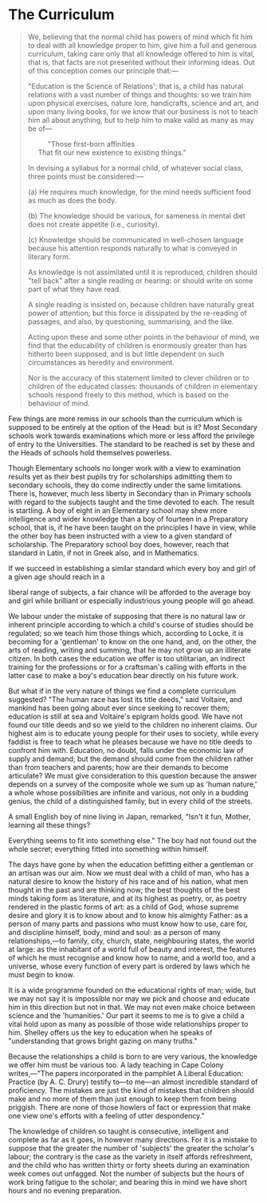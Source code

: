 # The Curriculum

> We, believing that the normal child has powers of mind which fit him to deal with all knowledge proper to him, give him a full and generous curriculum, taking care only that all knowledge offered to him is vital, that is, that facts are not presented without their informing ideas. Out of this conception comes our principle that:––
>
> "Education is the Science of Relations'; that is, a child has natural relations with a vast number of things and thoughts: so we train him upon physical exercises, nature lore, handicrafts, science and art, and upon many living books, for we know that our business is not to teach him all about anything, but to help him to make valid as many as may be of––
>
>           "Those first-born affinities\
>       That fit our new existence to existing things."
>
> In devising a syllabus for a normal child, of whatever social class, three points must be considered:––
>
> \(a) He requires much knowledge, for the mind needs sufficient food as much as does the body.
>
> \(b) The knowledge should be various, for sameness in mental diet does not create appetite (i.e., curiosity).
>
> \(c) Knowledge should be communicated in well-chosen language because his attention responds naturally to what is conveyed in literary form.
>
> As knowledge is not assimilated until it is reproduced, children should "tell back" after a single reading or hearing: or should write on some part of what they have read.
>
> A single reading is insisted on, because children have naturally great power of attention; but this force is dissipated by the re-reading of passages, and also, by questioning, summarising, and the like.
>
> Acting upon these and some other points in the behaviour of mind, we find that the educability of children is enormously greater than has hitherto been supposed, and is but little dependent on such circumstances as heredity and environment.
>
> Nor is the accuracy of this statement limited to clever children or to children of the educated classes: thousands of children in elementary schools respond freely to this method, which is based on the behaviour of mind.

Few things are more remiss in our schools than the curriculum which is supposed to be entirely at the option of the Head: but is it? Most Secondary schools work towards examinations which more or less afford the privilege of entry to the Universities. The standard to be reached is set by these and the Heads of schools hold themselves powerless.

Though Elementary schools no longer work with a view to examination results yet as their best pupils try for scholarships admitting them to secondary schools, they do come indirectly under the same limitations. There is, however, much less liberty in Secondary than in Primary schools with regard to the subjects taught and the time devoted to each. The result is startling. A boy of eight in an Elementary school may shew more intelligence and wider knowledge than a boy of fourteen in a Preparatory school, that is, if he have been taught on the principles I have in view, while the other boy has been instructed with a view to a given standard of scholarship. The Preparatory school boy does, however, reach that standard in Latin, if not in Greek also, and in Mathematics.

If we succeed in establishing a similar standard which every boy and girl of a given age should reach in a

liberal range of subjects, a fair chance will be afforded to the average boy and girl while brilliant or especially industrious young people will go ahead.

We labour under the mistake of supposing that there is no natural law or inherent principle according to which a child's course of studies should be regulated; so we teach him those things which, according to Locke, it is becoming for a 'gentleman' to know on the one hand, and, on the other, the arts of reading, writing and summing, that he may not grow up an illiterate citizen. In both cases the education we offer is too utilitarian, an indirect training for the professions or for a craftsman's calling with efforts in the latter case to make a boy's education bear directly on his future work.

But what if in the very nature of things we find a complete curriculum suggested? "The human race has lost its title deeds," said Voltaire, and mankind has been going about ever since seeking to recover them; education is still at sea and Voltaire's epigram holds good. We have not found our title deeds and so we yield to the children no inherent claims. Our highest aim is to educate young people for their uses to society, while every faddist is free to teach what he pleases because we have no title deeds to confront him with. Education, no doubt, falls under the economic law of supply and demand; but the demand should come from the children rather than from teachers and parents; how are their demands to become articulate? We must give consideration to this question because the answer depends on a survey of the composite whole we sum up as 'human nature,' a whole whose possibilities are infinite and various, not only in a budding genius, the child of a distinguished family, but in every child of the streets.

A small English boy of nine living in Japan, remarked, "Isn't it fun, Mother, learning all these things?

Everything seems to fit into something else." The boy had not found out the whole secret; everything fitted into something within himself.

The days have gone by when the education befitting either a gentleman or an artisan was our aim. Now we must deal with a child of man, who has a natural desire to know the history of his race and of his nation, what men thought in the past and are thinking now; the best thoughts of the best minds taking form as literature, and at its highest as poetry, or, as poetry rendered in the plastic forms of art: as a child of God, whose supreme desire and glory it is to know about and to know his almighty Father: as a person of many parts and passions who must know how to use, care for, and discipline himself, body, mind and soul: as a person of many relationships,––to family, city, church, state, neighbouring states, the world at large: as the inhabitant of a world full of beauty and interest, the features of which he must recognise and know how to name, and a world too, and a universe, whose every function of every part is ordered by laws which he must begin to know.

It is a wide programme founded on the educational rights of man; wide, but we may not say it is impossible nor may we pick and choose and educate him in this direction but not in that. We may not even make choice between science and the 'humanities.' Our part it seems to me is to give a child a vital hold upon as many as possible of those wide relationships proper to him. Shelley offers us the key to education when he speaks of "understanding that grows bright gazing on many truths."

Because the relationships a child is born to are very various, the knowledge we offer him must be various too. A lady teaching in Cape Colony writes,––"The papers incorporated in the pamphlet A Liberal Education: Practice (by A. C. Drury) testify to––to me––an almost incredible standard of proficiency. The mistakes are just the kind of mistakes that children should make and no more of them than just enough to keep them from being priggish. There are none of those howlers of fact or expression that make one view one's efforts with a feeling of utter despondency."

The knowledge of children so taught is consecutive, intelligent and complete as far as it goes, in however many directions. For it is a mistake to suppose that the greater the number of 'subjects' the greater the scholar's labour; the contrary is the case as the variety in itself affords refreshment, and the child who has written thirty or forty sheets during an examination week comes out unfagged. Not the number of subjects but the hours of work bring fatigue to the scholar; and bearing this in mind we have short hours and no evening preparation.